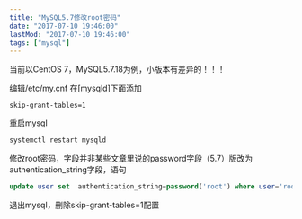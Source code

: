 ```yaml
---
title: "MySQL5.7修改root密码"
date: "2017-07-10 19:46:00"
lastMod: "2017-07-10 19:46:00"
tags: ["mysql"]
---
```


当前以CentOS 7，MySQL5.7.18为例，小版本有差异的！！！

编辑/etc/my.cnf
在[mysqld]下面添加
```properties
skip-grant-tables=1
```
重启mysql
```bash
systemctl restart mysqld
```

修改root密码，字段并非某些文章里说的password字段（5.7）版改为authentication_string字段，语句
```sql
update user set  authentication_string=password('root') where user='root';
```

退出mysql，删除skip-grant-tables=1配置
